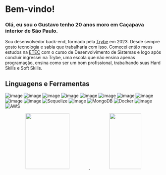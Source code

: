 # Bem-vindo!


### Olá, eu sou o Gustavo tenho 20 anos moro em Caçapava interior de São Paulo.

Sou desenvolvedor back-end, formado pela <a href="https://www.betrybe.com/">Trybe</a> em 2023. Desde sempre gosto tecnologia e sabia que trabalharia com isso. Comecei então meus estudos na <a href="https://etecmachadodeassis.com/desenvolvimento-de-sistemas/">ETEC</a> com o curso de Desenvolvimento de Sistemas e logo após concluir ingressei na Trybe, uma escola que não ensina apenas programação, ensina como ser um bom profissional, trabalhando suas Hard Skills e Soft Skills.





## Linguagens e Ferramentas
![image](https://img.shields.io/badge/Git-E34F26?style=for-the-badge&logo=git&logoColor=white)
![image](https://img.shields.io/badge/Linux-E34F26?style=for-the-badge&logo=linux&logoColor=black)
![image](https://img.shields.io/badge/HTML5-E34F26?style=for-the-badge&logo=html5&logoColor=white)
![image](https://img.shields.io/badge/CSS3-1572B6?style=for-the-badge&logo=css3&logoColor=white)
![image](https://img.shields.io/badge/JavaScript-F7DF1E?style=for-the-badge&logo=javascript&logoColor=black)
![image](https://img.shields.io/badge/TypeScript-007ACC?style=for-the-badge&logo=typescript&logoColor=white)
![image](https://img.shields.io/badge/React-20232A?style=for-the-badge&logo=react&logoColor=61DAFB)
![image](https://img.shields.io/badge/Redux-593D88?style=for-the-badge&logo=redux&logoColor=white)
![image](https://img.shields.io/badge/Node.js-43853D?style=for-the-badge&logo=node.js&logoColor=white)
![image](https://img.shields.io/badge/Express.js-404D59?style=for-the-badge)
![Sequelize](https://img.shields.io/badge/Sequelize-52B0E7?style=for-the-badge&logo=Sequelize&logoColor=white)
![image](https://img.shields.io/badge/MySQL-00000F?style=for-the-badge&logo=mysql&logoColor=white)
![MongoDB](https://img.shields.io/badge/MongoDB-%234ea94b.svg?style=for-the-badge&logo=mongodb&logoColor=white)
![Docker](https://img.shields.io/badge/docker-%230db7ed.svg?style=for-the-badge&logo=docker&logoColor=white)
![image](https://img.shields.io/badge/Python-FFD43B?style=for-the-badge&logo=python&logoColor=blue)
![AWS](https://img.shields.io/badge/AWS-%23FF9900.svg?style=for-the-badge&logo=amazon-aws&logoColor=white)



<div align="center">
  <a href="https://github.com/GustavoGracioM">
  <img height="180em" width="53%" src="https://github-readme-stats-sigma-five.vercel.app/api?username=GustavoGracioM&show_icons=true&theme=midnight-purple&include_all_commits=true&count_private=true"/>
  <img height="180em" width="45%" src="https://github-readme-stats-sigma-five.vercel.app/api/top-langs/?username=GustavoGracioM&layout=compact&langs_count=7&theme=midnight-purple"/>
</div>
